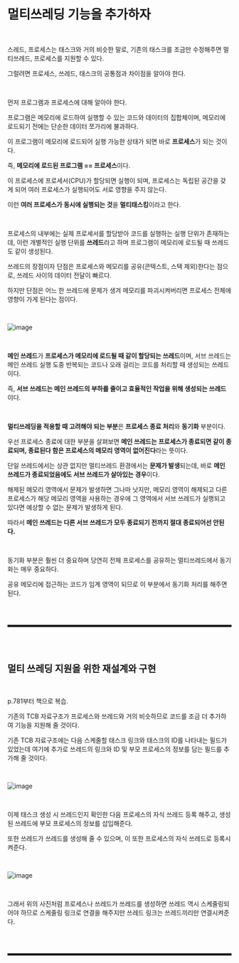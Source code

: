 # 멀티쓰레딩 기능을 추가하자

<br>

스레드, 프로세스는 태스크와 거의 비슷한 말로, 기존의 태스크를 조금만 수정해주면 멀티쓰레드, 프로세스를 지원할 수 있다.

그럴려면 프로세스, 쓰레드, 태스크의 공통점과 차이점을 알아야 한다.

<br>

먼저 프로그램과 프로세스에 대해 알아야 한다.

프로그램은 메모리에 로드하여 실행할 수 있는 코드와 데이터의 집합체이며, 메모리에 로드되기 전에는 단순한 데이터 쪼가리에 불과하다.

이 프로그램이 메모리에 로드되어 실행 가능한 상태가 되면 바로 **프로세스**가 되는 것이다. 

즉, **메모리에 로드된 프로그램 == 프로세스**이다.

이 프로세스에 프로세서(CPU)가 할당되면 실행이 되며, 프로세스는 독립된 공간을 갖게 되어 여러 프로세스가 실행되어도 서로 영향을 주지 않는다.

이런 **여러 프로세스가 동시에 실행되는 것**을 **멀티태스킹**이라고 한다.

<br>

프로세스의 내부에는 실제 프로세서를 할당받아 코드를 실행하는 실행 단위가 존재하는데, 이런 개별적인 실행 단위를 **쓰레드**라고 하며 프로그램이 메모리에 로드될 때 쓰레드도 같이 생성된다.

쓰레드의 장점이자 단점은 프로세스와 메모리를 공유(콘텍스트, 스택 제외)한다는 점으로, 쓰레드 사이의 데이터 전달이 빠르다.

하지만 단점은 어느 한 쓰레드에 문제가 생겨 메모리를 파괴시켜버리면 프로세스 전체에 영향이 가게 된다는 점이다.

<br>

![image](https://user-images.githubusercontent.com/52172169/203709544-675d01e0-9fe1-4318-8e69-a0a86a7aa1db.png)

<br>

**메인 쓰레드**가 **프로세스가 메모리에 로드될 때 같이 할당되는 쓰레드**이며, 서브 쓰레드는 메인 쓰레드 실행 도중 반복되는 코드나 오래 걸리는 코드를 처리할 때 생성되는 쓰레드이다.

즉, **서브 쓰레드는 메인 쓰레드의 부하를 줄이고 효율적인 작업을 위해 생성되는 쓰레드**이다.

<br>

**멀티쓰레딩을 적용할 때 고려해야 되는 부분**은 **프로세스 종료 처리**와 **동기화** 부분이다.

우선 프로세스 종료에 대한 부분을 살펴보면 **메인 쓰레드는 프로세스가 종료되면 같이 종료되며, 종료된다 함은 프로세스의 메모리 영역이 없어진다**라는 뜻이다.

단일 쓰레드에서는 상관 없지만 멀티쓰레드 환경에서는 **문제가 발생**되는데, 바로 **메인 쓰레드가 종료되었음에도 서브 쓰레드가 살아있는 경우**이다.

해제된 메모리 영역에서 문제가 발생하면 그나마 낫지만, 메모리 영역이 해제되고 다른 프로세스가 해당 메모리 영역을 사용하는 경우에 그 영역에서 서브 쓰레드가 실행되고 있다면 예상할 수 없는 문제가 발생하게 된다.

따라서 **메인 쓰레드는 다른 서브 쓰레드가 모두 종료되기 전까지 절대 종료되어선 안된다.**

<br>

동기화 부분은 훨씬 더 중요하며 당연히 전체 프로세스를 공유하는 멀티쓰레드에서 동기화는 매우 중요하다.

공유 메모리에 접근하는 코드가 임계 영역이 되므로 이 부분에서 동기화 처리를 해주면 된다.

<br><br>
<hr style="border: 2px solid;">
<br><br>

## 멀티 쓰레딩 지원을 위한 재설계와 구현

<br>

p.781부터 책으로 복습.

기존의 TCB 자료구조가 프로세스와 쓰레드와 거의 비슷하므로 코드를 조금 더 추가하여 기능을 지원해 줄 것이다.

기존 TCB 자료구조에는 다음 스케줄할 태스크 링크와 태스크의 ID를 나타내는 필드가 있었는데 여기에 추가로 쓰레드의 링크와 ID 및 부모 프로세스의 정보를 담는 필드를 추가해 줄 것이다.

<br>

![image](https://user-images.githubusercontent.com/52172169/203715000-e2839e4a-abb8-4f16-8568-a55c04e5fbfb.png)

<br>

이제 태스크 생성 시 쓰레드인지 확인한 다음 프로세스의 자식 쓰레드 등록 해주고, 생성된 쓰레드에 부모 프로세스의 정보를 삽입해준다.

또한 쓰레드가 쓰레드를 생성해 줄 수 있으며, 이 또한 프로세스의 자식 쓰레드로 등록시켜준다.

<br>

![image](https://user-images.githubusercontent.com/52172169/203715202-b3830673-2a62-4cf3-975e-4844415d0946.png)

<br>

그래서 위의 사진처럼 프로세스나 쓰레드가 쓰레드를 생성하면 쓰레드 역시 스케줄링되어야 하므로 스케줄링 링크로 연결을 해주지만 쓰레드 링크는 쓰레드끼리만 연결시켜준다.

<br><br>
<hr style="border: 2px solid;">
<br><br>
